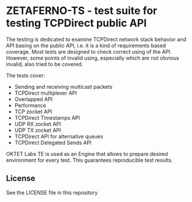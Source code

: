 # ZETAFERNO-TS - test suite for testing TCPDirect public API

The testing is dedicated to examine TCPDirect network stack behavior and API basing on the public API, i.e. it is a kind of requirements based coverage.
Most tests are designed to check correct using of the API.
However, some points of invalid using, especially which are not obvious invalid, also tried to be covered.

The tests cover:
* Sending and receiving multicast packets
* TCPDirect multiplexer API
* Overlapped API
* Performance
* TCP zocket API
* TCPDirect Timestamps API
* UDP RX zocket API
* UDP TX zocket API
* TCPDirect API for alternative queues
* TCPDirect Delegated Sends API

OKTET Labs TE is used as an Engine that allows to prepare desired environment for every test.
This guarantees reproducible test results.

## License

See the LICENSE file in this repository